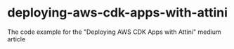 # deploying-aws-cdk-apps-with-attini
The code example for the "Deploying AWS CDK Apps with Attini" medium article 
